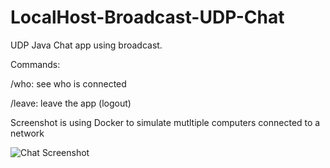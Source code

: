 # LocalHost-Broadcast-UDP-Chat

UDP Java Chat app using broadcast.

Commands: 

/who: see who is connected

/leave: leave the app (logout)

Screenshot is using Docker to simulate mutltiple computers connected to a network

![Chat Screenshot](https://i.imgur.com/bupyPWZ.png)
